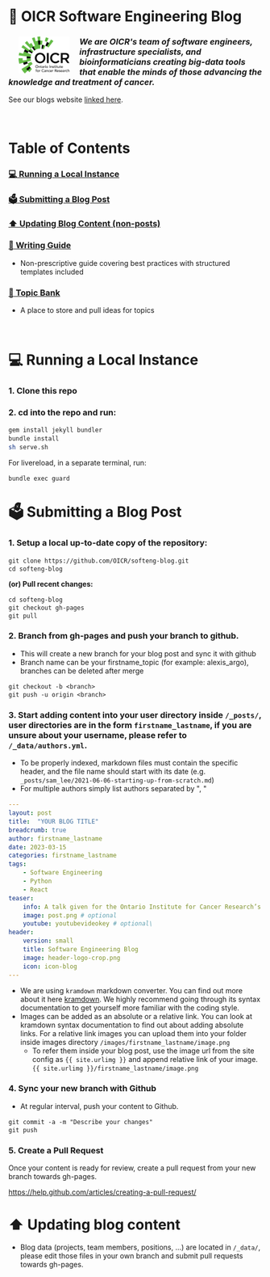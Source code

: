 # :newspaper: OICR Software Engineering Blog

<div>

<img align="left" src="logo.png" href="https://oicr.on.ca/programs/genome-informatics/" width="20%" hspace="20">

### *We are OICR's team of software engineers, infrastructure specialists, and bioinformaticians creating big-data tools that enable the minds of those advancing the knowledge and treatment of cancer.*

</div>

See our blogs website [linked here](https://softeng.oicr.on.ca/).

<br />

# Table of Contents

### [:computer: Running a Local Instance](#computer-running-a-local-instance-1)
### [:ballot_box: Submitting a Blog Post](#ballot_box-submitting-a-blog-post-1)
### [:arrow_up: Updating Blog Content (non-posts)](#arrow_up-updating-blog-content)
### [:memo: Writing Guide](writing_guide.md)
- Non-prescriptive guide covering best practices with structured templates included
### [:bank: Topic Bank](https://docs.google.com/spreadsheets/d/1DpQTHxzmoiRsZAbVWEqD_FN9pUhOC_0cVLudeGFhjbk/edit?usp=sharing)
- A place to store and pull ideas for topics

<br />

# :computer: Running a Local Instance

### **1. Clone this repo**

### **2. cd into the repo and run:**

```bash
gem install jekyll bundler
bundle install
sh serve.sh
```

For livereload, in a separate terminal, run:

```
bundle exec guard
```

# :ballot_box: Submitting a Blog Post

### **1. Setup a local up-to-date copy of the repository:**
```
git clone https://github.com/OICR/softeng-blog.git
cd softeng-blog
```

**(or) Pull recent changes:**
```
cd softeng-blog
git checkout gh-pages
git pull
```

### **2. Branch from gh-pages and push your branch to github.**

- This will create a new branch for your blog post and sync it with github
- Branch name can be your firstname_topic (for example: alexis_argo), branches can be deleted after merge

```
git checkout -b <branch>
git push -u origin <branch>
```

### **3. Start adding content into your user directory inside `/_posts/`, user directories are in the form `firstname_lastname`, if you are unsure about your username, please refer to `/_data/authors.yml`.**

- To be properly indexed, markdown files must contain the specific header, and the file name should start with its date (e.g. `_posts/sam_lee/2021-06-06-starting-up-from-scratch.md`)
- For multiple authors simply list authors separated by ", "

```yml
---
layout: post
title:  "YOUR BLOG TITLE"
breadcrumb: true
author: firstname_lastname
date: 2023-03-15
categories: firstname_lastname
tags:
    - Software Engineering
    - Python
    - React
teaser:
    info: A talk given for the Ontario Institute for Cancer Research’s software engineering club on PGMLab (Probabilistic Graphical Model Lab) and developing web applications for Celery. Javascript web technologies such as React, Redux, Immutable.js, ECMAScript 6 (ES6) are discussed...
    image: post.png # optional
    youtube: youtubevideokey # optional\
header:
    version: small
    title: Software Engineering Blog
    image: header-logo-crop.png
    icon: icon-blog
---
```

- We are using `kramdown` markdown converter. You can find out more about it here [kramdown](http://kramdown.gettalong.org). We highly recommend going through its syntax documentation
to get yourself more familiar with the coding style.
- Images can be added as an absolute or a relative link. You can look at kramdown syntax documentation to find out about adding absolute links. For a relative link images you can upload them into your folder inside images directory `/images/firstname_lastname/image.png`
    -  To refer them inside your blog post, use the image url from the site config as `{{ site.urlimg }}` and append relative link of your image. `{{ site.urlimg }}/firstname_lastname/image.png`

### **4. Sync your new branch with Github**

- At regular interval, push your content to Github.

```
git commit -a -m "Describe your changes"
git push
```

### **5. Create a Pull Request**

Once your content is ready for review, create a pull request from your new branch towards gh-pages.

https://help.github.com/articles/creating-a-pull-request/

# :arrow_up: Updating blog content

- Blog data (projects, team members, positions, ...) are located in `/_data/`, please edit those files in your own branch and submit pull requests towards gh-pages.